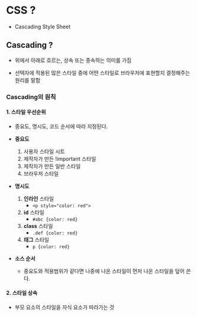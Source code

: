 # CSS ?

- Cascading Style Sheet

## Cascading ?

- 위에서 아래로 흐르는, 상속 또는 종속하는 의미를 가짐

- 선택자에 적용된 많은 스타일 중에 어떤 스타일로 브라우저에 표현할지 결정해주는 원리를 말함

### Cascading의 원칙

#### 1. 스타일 우선순위

- 중요도, 명시도, 코드 순서에 따라 지정된다.

- **중요도**
    1. 사용자 스타일 시트
    2. 제작자가 만든 !important 스타일
    3. 제작자가 만든 일반 스타일
    4. 브라우저 스타일

- **명시도**
    1. **인라인** 스타일
        - `<p style="color: red">`
    2. **id** 스타일
        - `#abc {color: red}`
    3. **class** 스타일
        - `.def {color: red}`
    4. **태그** 스타일
        - `p {color: red}`

- **소스 순서**
    - 중요도와 적용범위가 같다면 나중에 나온 스타일이 먼저 나온 스타일을 덮어 쓴다.

#### 2. 스타일 상속

- 부모 요소의 스타일을 자식 요소가 따라가는 것